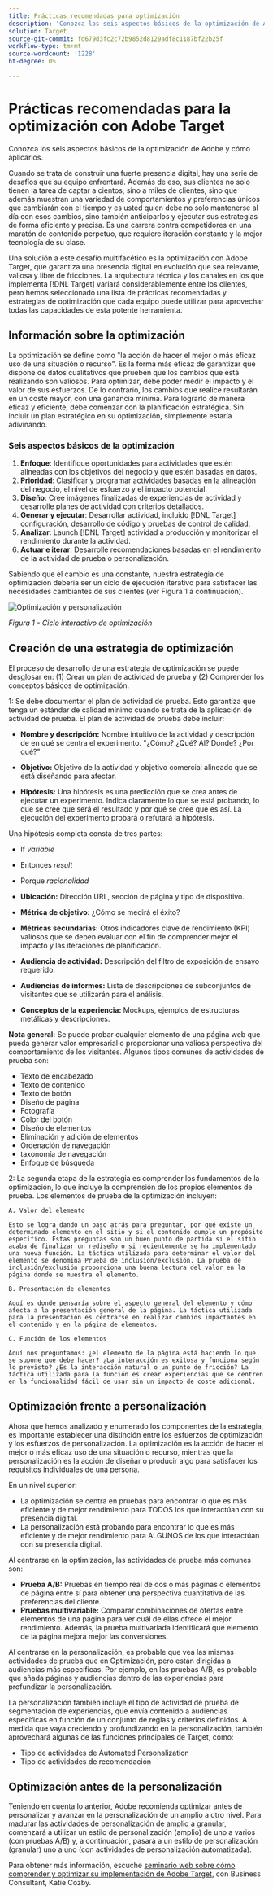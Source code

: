 ```yaml
---
title: Prácticas recomendadas para optimización
description: 'Conozca los seis aspectos básicos de la optimización de Adobe y cómo aplicarlos. '
solution: Target
source-git-commit: fd679d3fc2c72b9852d8129adf8c1187bf22b25f
workflow-type: tm+mt
source-wordcount: '1228'
ht-degree: 0%

---
```


# Prácticas recomendadas para la optimización con Adobe Target

Conozca los seis aspectos básicos de la optimización de Adobe y cómo aplicarlos.

Cuando se trata de construir una fuerte presencia digital, hay una serie de desafíos que su equipo enfrentará. Además de eso, sus clientes no solo tienen la tarea de captar a cientos, sino a miles de clientes, sino que además muestran una variedad de comportamientos y preferencias únicos que cambiarán con el tiempo y es usted quien debe no solo mantenerse al día con esos cambios, sino también anticiparlos y ejecutar sus estrategias de forma eficiente y precisa. Es una carrera contra competidores en una maratón de contenido perpetuo, que requiere iteración constante y la mejor tecnología de su clase.

Una solución a este desafío multifacético es la optimización con Adobe Target, que garantiza una presencia digital en evolución que sea relevante, valiosa y libre de fricciones. La arquitectura técnica y los canales en los que implementa [!DNL Target] variará considerablemente entre los clientes, pero hemos seleccionado una lista de prácticas recomendadas y estrategias de optimización que cada equipo puede utilizar para aprovechar todas las capacidades de esta potente herramienta.

## Información sobre la optimización

La optimización se define como &quot;la acción de hacer el mejor o más eficaz uso de una situación o recurso&quot;. Es la forma más eficaz de garantizar que dispone de datos cualitativos que prueben que los cambios que está realizando son valiosos. Para optimizar, debe poder medir el impacto y el valor de sus esfuerzos. De lo contrario, los cambios que realice resultarán en un coste mayor, con una ganancia mínima. Para lograrlo de manera eficaz y eficiente, debe comenzar con la planificación estratégica. Sin incluir un plan estratégico en su optimización, simplemente estaría adivinando.

### Seis aspectos básicos de la optimización

1. **Enfoque**: Identifique oportunidades para actividades que estén alineadas con los objetivos del negocio y que estén basadas en datos.
1. **Prioridad**: Clasificar y programar actividades basadas en la alineación del negocio, el nivel de esfuerzo y el impacto potencial.
1. **Diseño**: Cree imágenes finalizadas de experiencias de actividad y desarrolle planes de actividad con criterios detallados.
1. **Generar y ejecutar**: Desarrollar actividad, incluido [!DNL Target] configuración, desarrollo de código y pruebas de control de calidad.
1. **Analizar**: Launch [!DNL Target] actividad a producción y monitorizar el rendimiento durante la actividad.
1. **Actuar e iterar**: Desarrolle recomendaciones basadas en el rendimiento de la actividad de prueba o personalización.

Sabiendo que el cambio es una constante, nuestra estrategia de optimización debería ser un ciclo de ejecución iterativo para satisfacer las necesidades cambiantes de sus clientes (ver Figura 1 a continuación).

![Optimización y personalización](assets/optimize-and-personalize.png)

_Figura 1 - Ciclo interactivo de optimización_

## Creación de una estrategia de optimización

El proceso de desarrollo de una estrategia de optimización se puede desglosar en: (1) Crear un plan de actividad de prueba y (2) Comprender los conceptos básicos de optimización.

1: Se debe documentar el plan de actividad de prueba. Esto garantiza que tenga un estándar de calidad mínimo cuando se trata de la aplicación de actividad de prueba. El plan de actividad de prueba debe incluir:

* **Nombre y descripción:** Nombre intuitivo de la actividad y descripción de en qué se centra el experimento. &quot;¿Cómo? ¿Qué? Al? Donde? ¿Por qué?&quot;

* **Objetivo:** Objetivo de la actividad y objetivo comercial alineado que se está diseñando para afectar.

* **Hipótesis:** Una hipótesis es una predicción que se crea antes de ejecutar un experimento. Indica claramente lo que se está probando, lo que se cree que será el resultado y por qué se cree que es así. La ejecución del experimento probará o refutará la hipótesis.

Una hipótesis completa consta de tres partes:

* If _variable_
* Entonces _result_
* Porque _racionalidad_

* **Ubicación:** Dirección URL, sección de página y tipo de dispositivo.
* **Métrica de objetivo:** ¿Cómo se medirá el éxito?
* **Métricas secundarias:** Otros indicadores clave de rendimiento (KPI) valiosos que se deben evaluar con el fin de comprender mejor el impacto y las iteraciones de planificación.
* **Audiencia de actividad:** Descripción del filtro de exposición de ensayo requerido.
* **Audiencias de informes:** Lista de descripciones de subconjuntos de visitantes que se utilizarán para el análisis.
* **Conceptos de la experiencia:** Mockups, ejemplos de estructuras metálicas y descripciones.

**Nota general:** Se puede probar cualquier elemento de una página web que pueda generar valor empresarial o proporcionar una valiosa perspectiva del comportamiento de los visitantes. Algunos tipos comunes de actividades de prueba son:

* Texto de encabezado
* Texto de contenido
* Texto de botón
* Diseño de página
* Fotografía
* Color del botón
* Diseño de elementos
* Eliminación y adición de elementos
* Ordenación de navegación
* taxonomía de navegación
* Enfoque de búsqueda

2: La segunda etapa de la estrategia es comprender los fundamentos de la optimización, lo que incluye la comprensión de los propios elementos de prueba. Los elementos de prueba de la optimización incluyen:

    A. Valor del elemento
    
    Esto se logra dando un paso atrás para preguntar, por qué existe un determinado elemento en el sitio y si el contenido cumple un propósito específico. Estas preguntas son un buen punto de partida si el sitio acaba de finalizar un rediseño o si recientemente se ha implementado una nueva función. La táctica utilizada para determinar el valor del elemento se denomina Prueba de inclusión/exclusión. La prueba de inclusión/exclusión proporciona una buena lectura del valor en la página donde se muestra el elemento.
    
    B. Presentación de elementos
    
    Aquí es donde pensaría sobre el aspecto general del elemento y cómo afecta a la presentación general de la página. La táctica utilizada para la presentación es centrarse en realizar cambios impactantes en el contenido y en la página de elementos.
    
    C. Función de los elementos
    
    Aquí nos preguntamos: ¿el elemento de la página está haciendo lo que se supone que debe hacer? ¿La interacción es exitosa y funciona según lo previsto? ¿Es la interacción natural o un punto de fricción? La táctica utilizada para la función es crear experiencias que se centren en la funcionalidad fácil de usar sin un impacto de coste adicional.

## Optimización frente a personalización

Ahora que hemos analizado y enumerado los componentes de la estrategia, es importante establecer una distinción entre los esfuerzos de optimización y los esfuerzos de personalización. La optimización es la acción de hacer el mejor o más eficaz uso de una situación o recurso, mientras que la personalización es la acción de diseñar o producir algo para satisfacer los requisitos individuales de una persona.

En un nivel superior:

* La optimización se centra en pruebas para encontrar lo que es más eficiente y de mejor rendimiento para TODOS los que interactúan con su presencia digital.
* La personalización está probando para encontrar lo que es más eficiente y de mejor rendimiento para ALGUNOS de los que interactúan con su presencia digital.

Al centrarse en la optimización, las actividades de prueba más comunes son:

* **Prueba A/B:** Pruebas en tiempo real de dos o más páginas o elementos de página entre sí para obtener una perspectiva cuantitativa de las preferencias del cliente.
* **Pruebas multivariable:** Comparar combinaciones de ofertas entre elementos de una página para ver cuál de ellas ofrece el mejor rendimiento. Además, la prueba multivariada identificará qué elemento de la página mejora mejor las conversiones.

Al centrarse en la personalización, es probable que vea las mismas actividades de prueba que en Optimización, pero están dirigidas a audiencias más específicas. Por ejemplo, en las pruebas A/B, es probable que añada páginas y audiencias dentro de las experiencias para profundizar la personalización.

La personalización también incluye el tipo de actividad de prueba de segmentación de experiencias, que envía contenido a audiencias específicas en función de un conjunto de reglas y criterios definidos. A medida que vaya creciendo y profundizando en la personalización, también aprovechará algunas de las funciones principales de Target, como:

* Tipo de actividades de Automated Personalization
* Tipo de actividades de recomendación

## Optimización antes de la personalización

Teniendo en cuenta lo anterior, Adobe recomienda optimizar antes de personalizar y avanzar en la personalización de un amplio a otro nivel. Para madurar las actividades de personalización de amplio a granular, comenzará a utilizar un estilo de personalización (amplio) de uno a varios (con pruebas A/B) y, a continuación, pasará a un estilo de personalización (granular) uno a uno (con actividades de personalización automatizada).

Para obtener más información, escuche [seminario web sobre cómo comprender y optimizar su implementación de Adobe Target](https://adobecustomersuccess.adobeconnect.com/pkfafpzd9yarmp4/), con Business Consultant, Katie Cozby.
